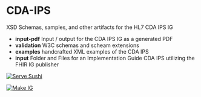 # CDA-IPS
XSD Schemas, samples, and other artifacts for the HL7 CDA IPS IG

- **input-pdf** Input / output for the CDA IPS IG as a generated PDF 
- **validation** W3C schemas and scheam extensions
- **examples** handcrafted XML examples of the CDA IPS
- **input** Folder and Files for an Implementation Guide CDA IPS utilizing the FHIR IG publisher

[![Serve Sushi](https://github.com/HL7/CDA-IPS/actions/workflows/serve-sushi.yml/badge.svg)](https://github.com/HL7/CDA-IPS/actions/workflows/serve-sushi.yml)

[![Make IG](https://github.com/HL7/CDA-IPS/actions/workflows/make-ig.yml/badge.svg)](https://github.com/HL7/CDA-IPS/actions/workflows/make-ig.yml)
